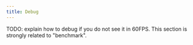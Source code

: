 ```yaml
---
title: Debug
---
```


TODO: explain how to debug if you do not see it in 60FPS. This section is strongly related to "benchmark".